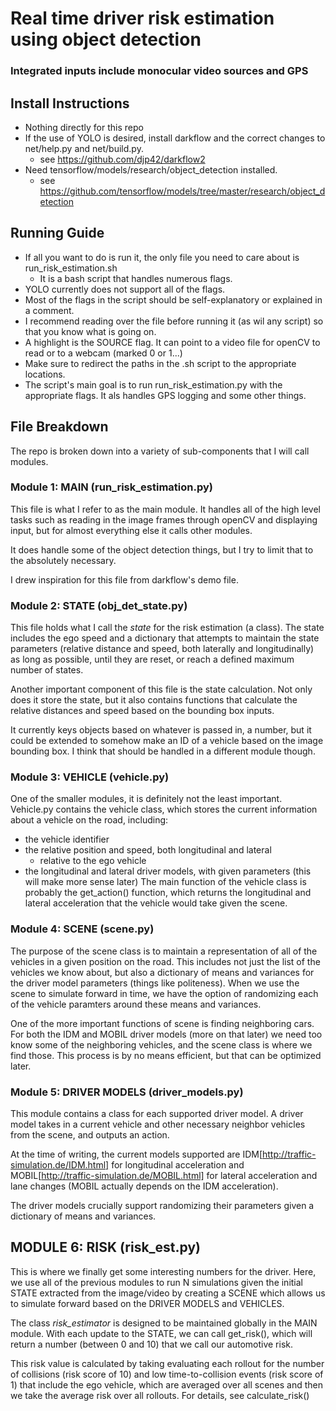 # Real time driver risk estimation using object detection
### Integrated inputs include monocular video sources and GPS

## Install Instructions
* Nothing directly for this repo
* If the use of YOLO is desired, install darkflow and the correct changes to net/help.py and net/build.py.
    - see https://github.com/djp42/darkflow2
* Need tensorflow/models/research/object_detection installed.
    - see https://github.com/tensorflow/models/tree/master/research/object_detection

## Running Guide
* If all you want to do is run it, the only file you need to care about is run_risk_estimation.sh
    - It is a bash script that handles numerous flags. 
* YOLO currently does not support all of the flags. 
* Most of the flags in the script should be self-explanatory or explained in a comment. 
* I recommend reading over the file before running it (as wil any script) so that you know what is going on.
* A highlight is the SOURCE flag. It can point to a video file for openCV to read or to a webcam (marked 0 or 1...)
* Make sure to redirect the paths in the .sh script to the appropriate locations.
* The script's main goal is to run run_risk_estimation.py with the appropriate flags. It als handles GPS logging and some other things. 

## File Breakdown
The repo is broken down into a variety of sub-components that I will call modules.

### Module 1: MAIN (run_risk_estimation.py)
This file is what I refer to as the main module. It handles all of the high level tasks such as reading in the image frames through openCV and displaying input, but for almost everything else it calls other modules. 

It does handle some of the object detection things, but I try to limit that to the absolutely necessary.

I drew inspiration for this file from darkflow's demo file. 
### Module 2: STATE (obj_det_state.py)
This file holds what I call the *state* for the risk estimation (a class). The state includes the ego speed and a dictionary that attempts to maintain the state parameters (relative distance and speed, both laterally and longitudinally) as long as possible, until they are reset, or reach a defined maximum number of states.

Another important component of this file is the state calculation. Not only does it store the state, but it also contains functions that calculate the relative distances and speed based on the bounding box inputs. 

It currently keys objects based on whatever is passed in, a number, but it could be extended to somehow make an ID of a vehicle based on the image bounding box. I think that should be handled in a different module though. 
### Module 3: VEHICLE (vehicle.py)
One of the smaller modules, it is definitely not the least important.
Vehicle.py contains the vehicle class, which stores the current information about a vehicle on the road, including:
* the vehicle identifier 
* the relative position and speed, both longitudinal and lateral
    - relative to the ego vehicle
* the longitudinal and lateral driver models, with given parameters (this will make more sense later)
The main function of the vehicle class is probably the get_action() function, which returns the longitudinal and lateral acceleration that the vehicle would take given the scene. 
### Module 4: SCENE (scene.py)
The purpose of the scene class is to maintain a representation of all of the vehicles in a given position on the road. 
This includes not just the list of the vehicles we know about, but also a dictionary of means and variances for the driver model parameters (things like politeness). 
When we use the scene to simulate forward in time, we have the option of randomizing each of the vehicle paramters around these means and variances. 

One of the more important functions of scene is finding neighboring cars. For both the IDM and MOBIL driver models (more on that later) we need too know some of the neighboring vehicles, and the scene class is where we find those. 
This process is by no means efficient, but that can be optimized later.
### Module 5: DRIVER MODELS (driver_models.py)
This module contains a class for each supported driver model. 
A driver model takes in a current vehicle and other necessary neighbor vehicles from the scene, and outputs an action. 

At the time of writing, the current models supported are IDM[http://traffic-simulation.de/IDM.html] for longitudinal acceleration and MOBIL[http://traffic-simulation.de/MOBIL.html] for lateral acceleration and lane changes (MOBIL actually depends on the IDM acceleration).

The driver models crucially support randomizing their parameters given a dictionary of means and variances. 
## MODULE 6: RISK (risk_est.py)
This is where we finally get some interesting numbers for the driver.
Here, we use all of the previous modules to run N simulations given the initial STATE extracted from the image/video by creating a SCENE which allows us to simulate forward based on the DRIVER MODELS and VEHICLES. 

The class *risk_estimator* is designed to be maintained globally in the MAIN module. With each update to the STATE, we can call get_risk(), which will return a number (between 0 and 10) that we call our automotive risk.

This risk value is calculated by taking evaluating each rollout for the number of collisions (risk score of 10) and low time-to-collision events (risk score of 1) that include the ego vehicle, which are averaged over all scenes and then we take the average risk over all rollouts. For details, see calculate_risk()

